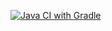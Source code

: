 [![Java CI with Gradle](https://github.com/QA-Lexx/selenium/actions/workflows/gradle.yml/badge.svg)](https://github.com/QA-Lexx/selenium/actions/workflows/gradle.yml)
